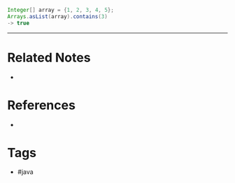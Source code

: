 ```java
Integer[] array = {1, 2, 3, 4, 5};  
Arrays.asList(array).contains(3)  
-> true
```

---
# Related Notes
- 

# References
- 

# Tags
- #java 